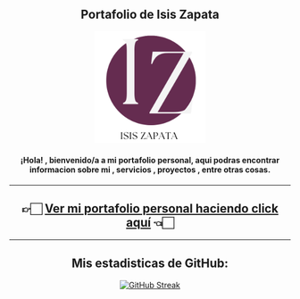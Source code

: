 <div align="center">
  
 ## Portafolio de Isis Zapata
  
<img src=https://github.com/isinicolle/isinicolle.github.io/blob/main/assets/img/logos/isiszapata-logo.png width="200px">


  <h4>¡Hola! , bienvenido/a a mi portafolio personal, aqui podras encontrar informacion sobre mi , servicios , proyectos , entre otras cosas.</h4> 
 
 ___________
 
 ## 👉🏻 [Ver mi portafolio personal haciendo click aquí](https://isinicolle.github.io/) 👈🏻
  
   ___________
     
## Mis estadisticas de GitHub:
  
[![GitHub Streak](http://github-readme-streak-stats.herokuapp.com?user=isinicolle&theme=dark&hide_border=true&date_format=M%20j%5B%2C%20Y%5D&locale=es&sideNums=FCB1C76A&background=000000&border=8A97DD&stroke=DD9ED2&currStreakNum=9BCBDD8B&currStreakLabel=17DDAF&sideLabels=17DDAF&dates=DDDDDD)](https://git.io/streak-stats)

</div>
